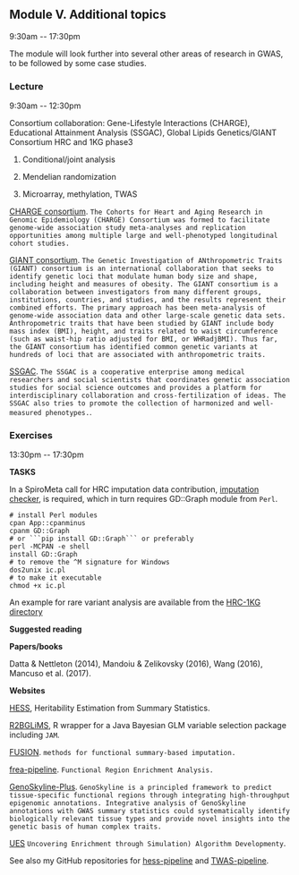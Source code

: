 ## Module V. Additional topics

9:30am -- 17:30pm

The module will look further into several other areas of research in GWAS, to be followed by some case studies.

### Lecture

9:30am -- 12:30pm

Consortium collaboration: Gene-Lifestyle Interactions (CHARGE), Educational Attainment Analysis (SSGAC), Global Lipids Genetics/GIANT Consortium HRC and 1KG phase3

1. Conditional/joint analysis

2. Mendelian randomization

3. Microarray, methylation, TWAS

[CHARGE consortium](http://www.chargeconsortium.com/). `The Cohorts for Heart and Aging Research in Genomic Epidemiology (CHARGE) Consortium was formed to facilitate genome-wide association study meta-analyses and replication opportunities among multiple large and well-phenotyped longitudinal cohort studies.`

[GIANT consortium](http://portals.broadinstitute.org/collaboration/giant/index.php/GIANT_consortium). `The Genetic Investigation of ANthropometric Traits (GIANT) consortium is an international collaboration that seeks to identify genetic loci that modulate human body size and shape, including height and measures of obesity. The GIANT consortium is a collaboration between investigators from many different groups, institutions, countries, and studies, and the results represent their combined efforts. The primary approach has been meta-analysis of genome-wide association data and other large-scale genetic data sets. Anthropometric traits that have been studied by GIANT include body mass index (BMI), height, and traits related to waist circumference (such as waist-hip ratio adjusted for BMI, or WHRadjBMI). Thus far, the GIANT consortium has identified common genetic variants at hundreds of loci that are associated with anthropometric traits.`

[SSGAC](https://www.thessgac.org/). `The SSGAC is a cooperative enterprise among medical researchers and social scientists that coordinates genetic association studies for social science outcomes and provides a platform for interdisciplinary collaboration and cross-fertilization of ideas. The SSGAC also tries to promote the collection of harmonized and well-measured phenotypes.`.

### Exercises

13:30pm -- 17:30pm

**TASKS**

In a SpiroMeta call for HRC imputation data contribution, [imputation checker](http://www.well.ox.ac.uk/~wrayner/tools/Post-Imputation.html), is required, which in turn requires GD::Graph module from `Perl`.
```
# install Perl modules
cpan App::cpanminus
cpanm GD::Graph
# or ```pip install GD::Graph``` or preferably
perl -MCPAN -e shell
install GD::Graph
# to remove the ^M signature for Windows
dos2unix ic.pl
# to make it executable
chmod +x ic.pl
```

An example for rare variant analysis are available from the [HRC-1KG directory](../HRC-1KG)

**Suggested reading**

**Papers/books**

Datta & Nettleton (2014), Mandoiu & Zelikovsky (2016), Wang (2016), Mancuso et al. (2017).

**Websites**

[HESS](https://github.com/huwenboshi/hess), Heritability Estimation from Summary Statistics.

[R2BGLiMS](https://github.com/pjnewcombe/R2BGLiMS), R wrapper for a Java Bayesian GLM variable selection package including `JAM`.

[FUSION](https://github.com/gusevlab/fusion_twas). `methods for functional summary-based imputation.`

[frea-pipeline](https://github.com/aksarkar/frea-pipeline). `Functional Region Enrichment Analysis.`

[GenoSkyline-Plus](http://genocanyon.med.yale.edu/GenoSkyline). `GenoSkyline is a principled framework to predict tissue-specific functional regions through integrating high-throughput epigenomic annotations. Integrative analysis of GenoSkyline annotations with GWAS summary statistics could systematically identify biologically relevant tissue types and provide novel insights into the genetic basis of human complex traits.`

[UES](https://github.com/JamesHayes/uesEnrichment) `Uncovering Enrichment through Simulation) Algorithm Developmenty`.

See also my GitHub repositories for [hess-pipeline](https://github.com/jinghuazhao/hess-pipeline) and [TWAS-pipeline](https://github.com/jinghuazhao/TWAS-pipeline).
